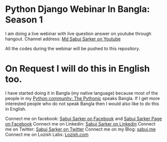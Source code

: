 # Python Django Webinar In Bangla: Season 1
I am doing a live webinar with live question answer on youtube through hangout. Channel address: [Md Sabuj Sarker on Youtube](https://www.youtube.com/c/MdSabujSarker)

All the codes during the webinar will be pushed to this repository.

# On Request I will do this in English too.
I have started doing it in Bangla (my native language) because most of the people in my [Python community: The Pythonic](http://thepythonic.lozish.com) speaks Bangla. If I get more interested people who do not speak Bangla then I would also like to do this in English.

Connect me on facebook: [Sabuj Sarker on Facebook](https://www.facebook.com/SabujXi) and [Sabuj Sarker Page on Facebook](https://www.facebook.com/SabujXiP)
Connect me on Linkedin: [Sabuj Sarker on Linkedin](https://www.linkedin.com/in/sabujxi/)
Connect me on Twitter: [Sabuj Sarker on Twitter](https://twitter.com/SabujXi)
Connect me on my Blog: [sabuj.me](https://sabuj.me)
Connect me on Lozish Labs: [Lozish.com](http://lozish.com)

